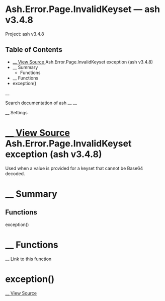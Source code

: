 # Ash.Error.Page.InvalidKeyset — ash v3.4.8

Project: ash v3.4.8

## Table of Contents

- [ __ View Source ](external_link) Ash.Error.Page.InvalidKeyset exception (ash v3.4.8)
- __ Summary
  - Functions
- __ Functions
- exception()

__

Search documentation of ash __ __

__ Settings

#  [ __ View Source ](external_link) Ash.Error.Page.InvalidKeyset exception (ash v3.4.8)

Used when a value is provided for a keyset that cannot be Base64 decoded.

#  __ Summary

##  Functions

exception()

#  __ Functions

__ Link to this function

# exception()

[ __ View Source ](external_link)
